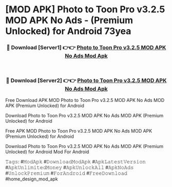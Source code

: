 # [MOD APK] Photo to Toon Pro v3.2.5 MOD APK No Ads - (Premium Unlocked) for Android 73yea



<div align="center">
<h3>🔴 Download [Server1] 👉👉 <a href="https://momento.my/?title=Photo_to_Toon_Pro_v3.2.5_MOD_APK_No_Ads">Photo to Toon Pro v3.2.5 MOD APK No Ads Mod Apk</a></h3><br>

<h3>🔴 Download [Server2] 👉👉 <a href="https://momento.my/?title=Photo_to_Toon_Pro_v3.2.5_MOD_APK_No_Ads">Photo to Toon Pro v3.2.5 MOD APK No Ads Mod Apk</a></h3>
</div>



Free Download APK MOD Photo to Toon Pro v3.2.5 MOD APK No Ads MOD APK (Premium Unlocked) for Android

Download Photo to Toon Pro v3.2.5 MOD APK No Ads MOD APK (Premium Unlocked) for Android

Free APK MOD Photo to Toon Pro v3.2.5 MOD APK No Ads MOD APK (Premium Unlocked) for Android

Download Photo to Toon Pro v3.2.5 MOD APK No Ads MOD APK (Premium Unlocked) for Android Mod For Android

𝚃𝚊𝚐𝚜: #𝙼𝚘𝚍𝙰𝚙𝚔 #𝙳𝚘𝚠𝚗𝚕𝚘𝚊𝚍𝙼𝚘𝚍𝙰𝚙𝚔 #𝙰𝚙𝚔𝙻𝚊𝚝𝚎𝚜𝚝𝚅𝚎𝚛𝚜𝚒𝚘𝚗 #𝙰𝚙𝚔𝚄𝚗𝚕𝚒𝚖𝚒𝚝𝚎𝚍𝙼𝚘𝚗𝚎𝚢 #𝙰𝚙𝚔𝚄𝚗𝚕𝚘𝚌𝚔𝙰𝚕𝚕 #𝙰𝚙𝚔𝙽𝚘𝙰𝚍𝚜 #𝚄𝚗𝚕𝚘𝚌𝚔𝙿𝚛𝚎𝚖𝚒𝚞𝚖 #𝙵𝚘𝚛𝙰𝚗𝚍𝚛𝚘𝚒𝚍 #𝙵𝚛𝚎𝚎𝙳𝚘𝚠𝚗𝚕𝚘𝚊𝚍 #home_design_mod_apk
